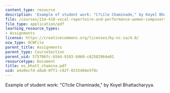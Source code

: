 ```yaml
---
content_type: resource
description: 'Example of student work: "C?cile Chaminade," by Koyel Bhattacharyya.'
file: /courses/21m-410-vocal-repertoire-and-performance-women-composers-spring-2007/a4a9ecfda8a80ff1c92f0315484e5f8c_es_bhatt_chamina.pdf
file_type: application/pdf
learning_resource_types:
- Assignments
license: https://creativecommons.org/licenses/by-nc-sa/4.0/
ocw_type: OCWFile
parent_title: Assignments
parent_type: CourseSection
parent_uid: 575706fc-b564-9103-b960-c62582964e01
resourcetype: Document
title: es_bhatt_chamina.pdf
uid: a4a9ecfd-a8a8-0ff1-c92f-0315484e5f8c
---
```

Example of student work: "C?cile Chaminade," by Koyel Bhattacharyya.